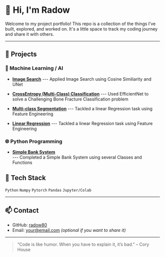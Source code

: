 # 👋 Hi, I'm Radow

Welcome to my project portfolio! This repo is a collection of the things I’ve built, explored, and worked on. It's a little space to track my coding journey and share it with others.

---

## 🚀 Projects

### 🧠 Machine Learning / AI
- **[Image Search](https://github.com/radow80/My-Projects/Copy_of_Q1.ipynb)**
--- Applied Image Search using Cosine Similiarity and UNet
  


- **[CrossEntropy (Multi-Class) Classification](https://github.com/radow80/My-Projects/Copy_of_Q2.ipynb)**
--- Used EfficientNet to solve a Challenging Bone Fracture Classification problem
  


- **[Multi-class Segmentation](https://github.com/radow80/My-Projects/Copy_of_Q3.ipynb)**
--- Tackled a linear Regression task using Feature Engineering
  

 

- **[Linear Regression](https://github.com/radow80/My-Projects/Copy_of_Q3_Linear_Exam.ipynb)**
--- Tackled a linear Regression task using Feature Engineering
  

### 🌐 Python Programming
- **[Simple Bank System](https://github.com/radow80/My-Projects/Banksystem.ipynb)**  
--- Completed a Simple Bank System using several Classes and Functions 

## 🧰 Tech Stack
`Python`  `Numpy` `Pytorch` `Pandas` `Jupyter/Colab`

---

## 📫 Contact
- GitHub: [radow80](https://github.com/radow80)
- Email: your@email.com *(optional if you want to share it)*

---

> “Code is like humor. When you have to explain it, it’s bad.” – Cory House
